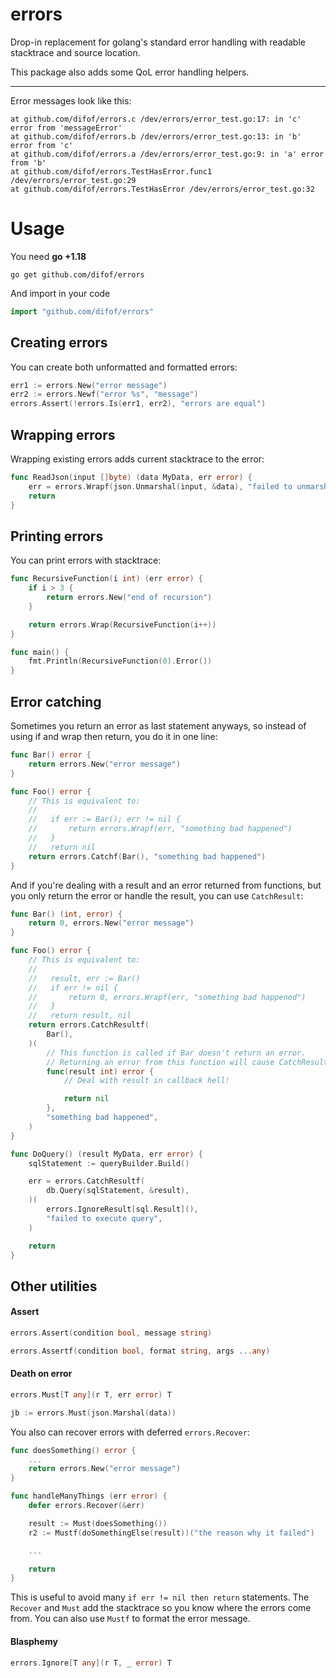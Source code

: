 # errors

Drop-in replacement for golang's standard error handling with readable stacktrace and source location.

This package also adds some QoL error handling helpers.

---

Error messages look like this:

```
at github.com/difof/errors.c /dev/errors/error_test.go:17: in 'c' error from 'messageError'
at github.com/difof/errors.b /dev/errors/error_test.go:13: in 'b' error from 'c'
at github.com/difof/errors.a /dev/errors/error_test.go:9: in 'a' error from 'b'
at github.com/difof/errors.TestHasError.func1 /dev/errors/error_test.go:29
at github.com/difof/errors.TestHasError /dev/errors/error_test.go:32
```

# Usage

You need **go +1.18**

`go get github.com/difof/errors`

And import in your code

```go
import "github.com/difof/errors"
```

## Creating errors

You can create both unformatted and formatted errors:

```go
err1 := errors.New("error message")
err2 := errors.Newf("error %s", "message")
errors.Assert(!errors.Is(err1, err2), "errors are equal")
```

## Wrapping errors

Wrapping existing errors adds current stacktrace to the error:

```go
func ReadJson(input []byte) (data MyData, err error) {
    err = errors.Wrapf(json.Unmarshal(input, &data), "failed to unmarshal json")
    return
}
```

## Printing errors

You can print errors with stacktrace:

```go
func RecursiveFunction(i int) (err error) {
    if i > 3 {
        return errors.New("end of recursion")
    }

    return errors.Wrap(RecursiveFunction(i++))
}

func main() {
    fmt.Println(RecursiveFunction(0).Error())
}
```

## Error catching

Sometimes you return an error as last statement anyways,
so instead of using if and wrap then return, you do it in one line:

```go
func Bar() error {
    return errors.New("error message")
}

func Foo() error {
    // This is equivalent to:
    //
    //   if err := Bar(); err != nil {
    //       return errors.Wrapf(err, "something bad happened")
    //   }
    //   return nil
    return errors.Catchf(Bar(), "something bad happened")
}
```

And if you're dealing with a result and an error returned from functions,
but you only return the error or handle the result, you can use `CatchResult`:

```go
func Bar() (int, error) {
    return 0, errors.New("error message")
}

func Foo() error {
    // This is equivalent to:
    //
    //   result, err := Bar()
    //   if err != nil {
    //       return 0, errors.Wrapf(err, "something bad happened")
    //   }
    //   return result, nil
    return errors.CatchResultf(
        Bar(),
    )(
        // This function is called if Bar doesn't return an error.
        // Returning an error from this function will cause CatchResultf to wrap and return it.
        func(result int) error {
            // Deal with result in callback hell!

            return nil
        },
        "something bad happened",
    )
}

func DoQuery() (result MyData, err error) {
    sqlStatement := queryBuilder.Build()

    err = errors.CatchResultf(
        db.Query(sqlStatement, &result),
    )(
        errors.IgnoreResult[sql.Result](),
        "failed to execute query",
    )

    return
}
```

## Other utilities

#### Assert

```go
errors.Assert(condition bool, message string)
```

```go
errors.Assertf(condition bool, format string, args ...any)
```

#### Death on error

```go
errors.Must[T any](r T, err error) T
```

```go
jb := errors.Must(json.Marshal(data))
```

You also can recover errors with deferred `errors.Recover`:

```go
func doesSomething() error {
    ...
    return errors.New("error message")
}

func handleManyThings (err error) {
    defer errors.Recover(&err)

    result := Must(doesSomething())
    r2 := Mustf(doSomethingElse(result))("the reason why it failed")

    ...

    return
}
```

This is useful to avoid many `if err != nil then return` statements.
The `Recover` and `Must` add the stacktrace so you know where the errors come from.
You can also use `Mustf` to format the error message.

#### Blasphemy

```go
errors.Ignore[T any](r T, _ error) T
```

